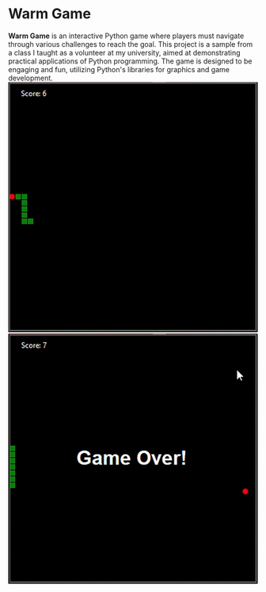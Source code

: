 # Warm Game
**Warm Game** is an interactive Python game where players must navigate through various challenges to reach the goal. This project is a sample from a class I taught as a volunteer at my university, aimed at demonstrating practical applications of Python programming. The game is designed to be engaging and fun, utilizing Python's libraries for graphics and game development.
![Game Screenshot1](image.png)
![Game Screenshot2](image2.png)
